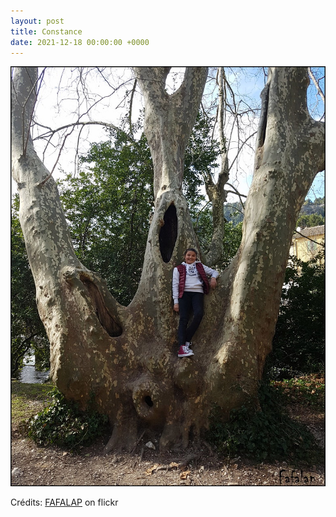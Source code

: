 ```yaml
---
layout: post
title: Constance
date: 2021-12-18 00:00:00 +0000
---
```


![Constance](/images/2021-12-18.jpg)

Crédits: [FAFALAP](https://www.flickr.com/people/68140965@N06/) on flickr
